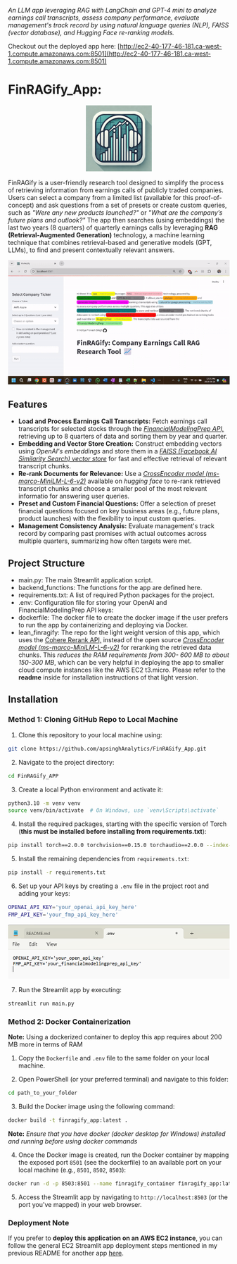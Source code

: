 *An LLM app leveraging RAG with LangChain and GPT-4 mini to analyze earnings call transcripts, assess company performance, evaluate management's track record by using natural language queries (NLP), FAISS (vector database), and Hugging Face re-ranking models.*

Checkout out the deployed app here: [http://ec2-40-177-46-181.ca-west-1.compute.amazonaws.com:8501](http://ec2-40-177-46-181.ca-west-1.compute.amazonaws.com:8501)


# FinRAGify_App: 

<p align="center"> <img width="150" src="https://raw.githubusercontent.com/apsinghAnalytics/FinRAGify_App/main/images/finragify.png"> </p>

FinRAGify is a user-friendly research tool designed to simplify the process of retrieving information from earnings calls of publicly traded companies. Users can select a company from a limited list (available for this proof-of-concept) and ask questions from a set of presets or create custom queries, such as *"Were any new products launched?"* or *"What are the company’s future plans and outlook?"* The app then searches (using embeddings) the last two years (8 quarters) of quarterly earnings calls by leveraging **RAG (Retrieval-Augmented Generation)** technology, a machine learning technique that combines retrieval-based and generative models (GPT, LLMs), to find and present contextually relevant answers.

<p align="center"> <img width="800" src="https://raw.githubusercontent.com/apsinghAnalytics/FinRAGify_App/main/images/finragify_UI.gif"> </p>



## Features

- **Load and Process Earnings Call Transcripts:** Fetch earnings call transcripts for selected stocks through the [*FinancialModelingPrep API,*](https://site.financialmodelingprep.com/developer/docs#earnings-transcripts) retrieving up to 8 quarters of data and sorting them by year and quarter.
- **Embedding and Vector Store Creation:** Construct embedding vectors using *OpenAI's embeddings* and store them in a [*FAISS (Facebook AI Similarity Search) vector store*](https://python.langchain.com/v0.2/docs/integrations/vectorstores/faiss/) for fast and effective retrieval of relevant transcript chunks.
- **Re-rank Documents for Relevance:** Use a [*CrossEncoder model (ms-marco-MiniLM-L-6-v2)*](https://huggingface.co/cross-encoder/ms-marco-MiniLM-L-6-v2) available on *hugging face* to re-rank retrieved transcript chunks and choose a smaller pool of the most relevant informatio for answering user queries.
- **Preset and Custom Financial Questions:** Offer a selection of preset financial questions focused on key business areas (e.g., future plans, product launches) with the flexibility to input custom queries.
- **Management Consistency Analysis:** Evaluate management's track record by comparing past promises with actual outcomes across multiple quarters, summarizing how often targets were met.

## Project Structure

- main.py: The main Streamlit application script.
- backend_functions: The functions for the app are defined here. 
- requirements.txt: A list of required Python packages for the project.
- .env: Configuration file for storing your OpenAI and FinancialModelingPrep API keys:  
- dockerfile: The docker file to create the docker image if the user prefers to run the app by containerizing and deploying via Docker.
- lean_finragify: The repo for the light weight version of this app, which uses the [Cohere Rerank API,](https://docs.cohere.com/reference/rerank) instead of the open source [*CrossEncoder model (ms-marco-MiniLM-L-6-v2)*](https://huggingface.co/cross-encoder/ms-marco-MiniLM-L-6-v2) for reranking the retrieved data chunks. This *reduces the RAM requirements from 300- 600 MB to about 150-300 MB*, which can be very helpful in deploying the app to smaller cloud compute instances like the AWS EC2 t3.micro. Please refer to the **readme** inside for installation instructions of that light version. 

## Installation

### Method 1: Cloning GitHub Repo to Local Machine

1. Clone this repository to your local machine using:

```bash
git clone https://github.com/apsinghAnalytics/FinRAGify_App.git
```

2. Navigate to the project directory:

```bash
cd FinRAGify_APP
```

3. Create a local Python environment and activate it:

```bash
python3.10 -m venv venv
source venv/bin/activate  # On Windows, use `venv\Scripts\activate`
```

4. Install the required packages, starting with the specific version of Torch (**this must be installed before installing from requirements.txt**):

```bash
pip install torch==2.0.0 torchvision==0.15.0 torchaudio==2.0.0 --index-url https://download.pytorch.org/whl/cpu
```

5. Install the remaining dependencies from `requirements.txt`:

```bash
pip install -r requirements.txt
```

6. Set up your API keys by creating a `.env` file in the project root and adding your keys:

```bash
OPENAI_API_KEY='your_openai_api_key_here'
FMP_API_KEY='your_fmp_api_key_here'
```

<p align="center"> <img width="600" src="https://raw.githubusercontent.com/apsinghAnalytics/FinRAGify_App/main/images/env_file.png"> </p>

7. Run the Streamlit app by executing:

```bash
streamlit run main.py
```

### Method 2: Docker Containerization

**Note:** Using a dockerized container to deploy this app requires about 200 MB more in terms of RAM

1. Copy the `Dockerfile` and `.env` file to the same folder on your local machine.

2. Open PowerShell (or your preferred terminal) and navigate to this folder:

```bash
cd path_to_your_folder
```

3. Build the Docker image using the following command:

```bash
docker build -t finragify_app:latest .
```
**Note:** *Ensure that you have docker (docker desktop for Windows) installed and running before using docker commands*

4. Once the Docker image is created, run the Docker container by mapping the exposed port `8501` (see the dockerfile) to an available port on your local machine (e.g., `8501`, `8502`, `8503`):

```bash
docker run -d -p 8503:8501 --name finragify_container finragify_app:latest #this maps 8503 of local machine to exposed port 8501 of the app
```

5. Access the Streamlit app by navigating to `http://localhost:8503` (or the port you've mapped) in your web browser.

### Deployment Note

If you prefer to **deploy this application on an AWS EC2 instance**, you can follow the general EC2 Streamlit app deployment steps mentioned in my previous README for another app [here](https://github.com/apsinghAnalytics/streamlit_VentureGen).


